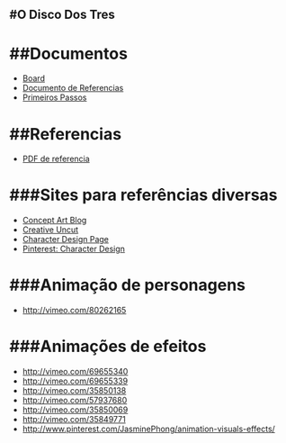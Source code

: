 #O Disco Dos Tres
-------------

##Documentos
=============
- [Board](https://trello.com/b/dUwslVfF/disco-dos-tres#)
- [Documento de Referencias](https://docs.google.com/document/d/1C_RiCYuzX_jf8Qp1xqYUCJywO8-pDENMQXJt8gytifY/edit)
- [Primeiros Passos](https://docs.google.com/document/d/19h12HR6Xowk09nJDq9ciqvtvdCfTrmqmrfN88UurWrE/edit)

##Referencias
=============
- [PDF de referencia](http://moostache.com.br/download/old_dragon(2)/aventuras/DB4_Disco%20dos%20Tr%C3%AAs%201.pdf)



###Sites para referências diversas
=============
- [Concept Art Blog](http://theconceptartblog.com/)
- [Creative Uncut](http://www.creativeuncut.com/)
- [Character Design Page](http://www.characterdesignpage.com/)
- [Pinterest: Character Design](http://www.pinterest.com/characterdesigh/)

###Animação de personagens
=============
- http://vimeo.com/80262165

###Animações de efeitos
=============
- http://vimeo.com/69655340
- http://vimeo.com/69655339
- http://vimeo.com/35850138
- http://vimeo.com/57937680
- http://vimeo.com/35850069
- http://vimeo.com/35849771
- http://www.pinterest.com/JasminePhong/animation-visuals-effects/
